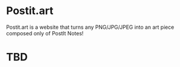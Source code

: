 # Postit.art 
Postit.art is a website that turns any PNG/JPG/JPEG into an art piece composed only of PostIt Notes! 

# TBD